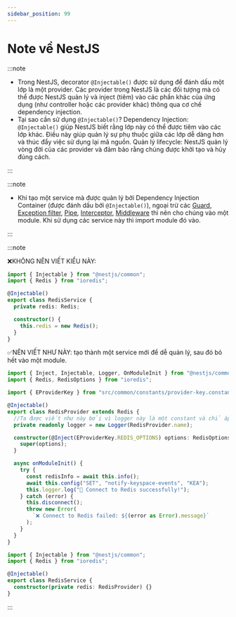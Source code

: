 ```yaml
---
sidebar_position: 99
---
```


# Note về NestJS

:::note

- Trong NestJS, decorator `@Injectable()` được sử dụng để đánh dấu một lớp là một provider. Các provider trong NestJS là các đối tượng mà có thể được NestJS quản lý và inject (tiêm) vào các phần khác của ứng dụng (như controller hoặc các provider khác) thông qua cơ chế dependency injection.
- Tại sao cần sử dụng `@Injectable()`?
  Dependency Injection: `@Injectable()` giúp NestJS biết rằng lớp này có thể được tiêm vào các lớp khác. Điều này giúp quản lý sự phụ thuộc giữa các lớp dễ dàng hơn và thúc đẩy việc sử dụng lại mã nguồn.
  Quản lý lifecycle: NestJS quản lý vòng đời của các provider và đảm bảo rằng chúng được khởi tạo và hủy đúng cách.

:::

:::note

- Khi tạo một service mà được quản lý bởi Dependency Injection Container (được đánh dấu bởi `@Injectable()`), ngoại trừ các [Guard](./nestjs-fundamentals/guards), [Exception filter](./nestjs-fundamentals/exception-filters), [Pipe](./nestjs-fundamentals/pipes), [Interceptor](./nestjs-fundamentals/interceptors), [Middleware](./nestjs-fundamentals/middleware) thì nên cho chúng vào một module. Khi sử dụng các service này thì import module đó vào.

:::

:::note

❌KHÔNG NÊN VIẾT KIỂU NÀY:

```ts
import { Injectable } from "@nestjs/common";
import { Redis } from "ioredis";

@Injectable()
export class RedisService {
  private redis: Redis;

  constructor() {
    this.redis = new Redis();
  }
}
```

✅NÊN VIẾT NHƯ NÀY: tạo thành một service mới để dễ quản lý, sau đó bỏ hết vào một module.

```ts
import { Inject, Injectable, Logger, OnModuleInit } from "@nestjs/common";
import { Redis, RedisOptions } from "ioredis";

import { EProviderKey } from "src/common/constants/provider-key.constant";

@Injectable()
export class RedisProvider extends Redis {
  //Ta được viết như này bởi vì logger này là một constant và chỉ áp dụng cho riêng service RedisProvider
  private readonly logger = new Logger(RedisProvider.name);

  constructor(@Inject(EProviderKey.REDIS_OPTIONS) options: RedisOptions) {
    super(options);
  }

  async onModuleInit() {
    try {
      const redisInfo = await this.info();
      await this.config("SET", "notify-keyspace-events", "KEA");
      this.logger.log("🚀 Connect to Redis successfully!");
    } catch (error) {
      this.disconnect();
      throw new Error(
        `❌ Connect to Redis failed: ${(error as Error).message}`
      );
    }
  }
}
```

```ts
import { Injectable } from "@nestjs/common";
import { Redis } from "ioredis";

@Injectable()
export class RedisService {
  constructor(private redis: RedisProvider) {}
}
```

:::
